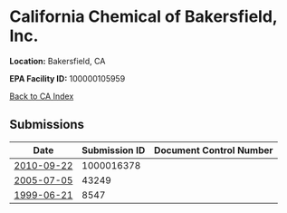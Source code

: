 # California Chemical of Bakersfield, Inc.

**Location:** Bakersfield, CA

**EPA Facility ID:** 100000105959

[Back to CA Index](../../index.md)

## Submissions

| Date | Submission ID | Document Control Number |
|------|--------------|-------------------------|
| [2010-09-22](submissions/1000016378.md) | 1000016378 |  |
| [2005-07-05](submissions/43249.md) | 43249 |  |
| [1999-06-21](submissions/8547.md) | 8547 |  |
